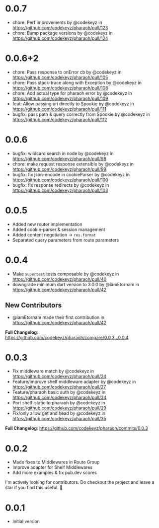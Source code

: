 # 0.0.7

- chore: Perf improvements by @codekeyz in https://github.com/codekeyz/pharaoh/pull/123
- chore: Bump package versions by @codekeyz in https://github.com/codekeyz/pharaoh/pull/124

# 0.0.6+2

- chore: Pass response to onError cb by @codekeyz in https://github.com/codekeyz/pharaoh/pull/105
- chore: Pass stack-trace along with Exception by @codekeyz in https://github.com/codekeyz/pharaoh/pull/108
- chore: Add actual type for pharaoh error by @codekeyz in https://github.com/codekeyz/pharaoh/pull/109
- feat: Allow passing uri directly to Spookie by @codekeyz in https://github.com/codekeyz/pharaoh/pull/111
- bugfix: pass path & query correctly from Spookie by @codekeyz in https://github.com/codekeyz/pharaoh/pull/112

# 0.0.6

- bugfix: wildcard search in node by @codekeyz in https://github.com/codekeyz/pharaoh/pull/98
- chore: make request response extensible by @codekeyz in https://github.com/codekeyz/pharaoh/pull/99
- bugfix: fix json-encode in cookieParser by @codekeyz in https://github.com/codekeyz/pharaoh/pull/100
- bugfix: fix response redirects by @codekeyz in https://github.com/codekeyz/pharaoh/pull/103

# 0.0.5

- Added new router implementation
- Added cookie-parser & session management
- Added content negotiation -> `res.format`
- Separated query parameters from route parameters

# 0.0.4

- Make `supertest` tests composable by @codekeyz in https://github.com/codekeyz/pharaoh/pull/40
- downgrade minimum dart version to 3.0.0 by @iamEtornam in https://github.com/codekeyz/pharaoh/pull/42

## New Contributors

- @iamEtornam made their first contribution in https://github.com/codekeyz/pharaoh/pull/42

**Full Changelog**: https://github.com/codekeyz/pharaoh/compare/0.0.3...0.0.4

# 0.0.3

- Fix middleware match by @codekeyz in https://github.com/codekeyz/pharaoh/pull/24
- Feature/improve shelf middleware adapter by @codekeyz in https://github.com/codekeyz/pharaoh/pull/27
- Feature/pharaoh basic auth by @codekeyz in https://github.com/codekeyz/pharaoh/pull/34
- Port shelf-static to pharaoh by @codekeyz in https://github.com/codekeyz/pharaoh/pull/29
- Fix/only allow get and head by @codekeyz in https://github.com/codekeyz/pharaoh/pull/35

**Full Changelog**: https://github.com/codekeyz/pharaoh/commits/0.0.3

# 0.0.2

- Made fixes to Middlewares in Route Group
- Improve adapter for Shelf Middlewares
- Add more examples & fix pub.dev scores

I'm actively looking for contributors. Do checkout the project and leave a star if you find this useful. 👋

# 0.0.1

- Initial version
